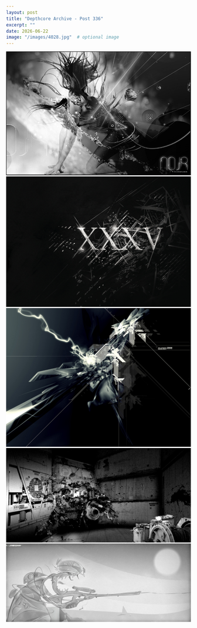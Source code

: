 ```yaml
---
layout: post
title: "Depthcore Archive - Post 336"
excerpt: ""
date: 2026-06-22
image: "/images/4028.jpg"  # optional image
---
```


<img src="/images/4028.jpg">
<img src="/images/4029.jpg" alt="4029.jpg"/>
<img src="/images/403.jpg" alt="403.jpg"/>
<img src="/images/4030.jpg" alt="4030.jpg"/>
<img src="/images/4031.jpg" alt="4031.jpg"/>

